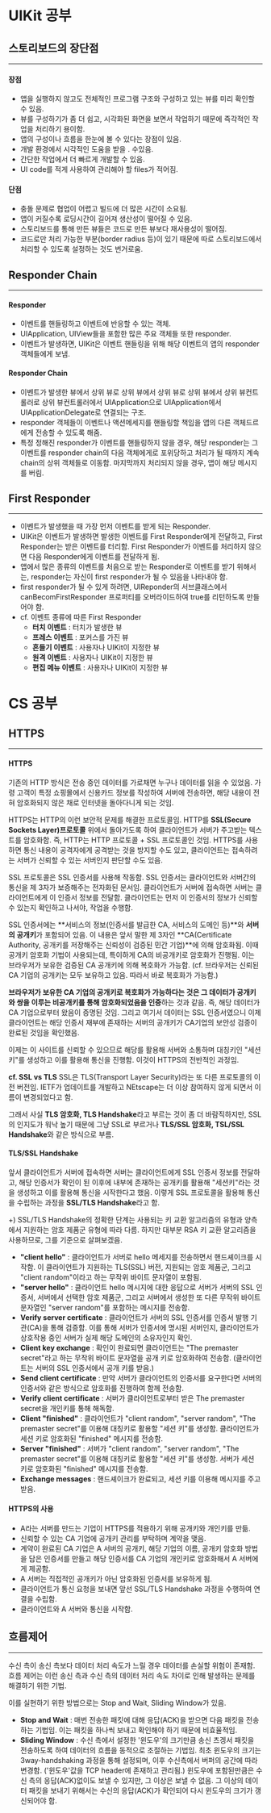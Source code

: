 # UIKit 공부
## 스토리보드의 장단점
---
#### 장점
- 앱을 실행하지 않고도 전체적인 프로그램 구조와 구성하고 있는 뷰를 미리 확인할 수 있음.
- 뷰를 구성하기가 좀 더 쉽고, 시각화된 화면을 보면서 작업하기 때문에 즉각적인 작업을 처리하기 용이함.
- 앱의 구성이나 흐름을 한눈에 볼 수 있다는 장점이 있음.
- 개발 환경에서 시각적인 도움을 받을 . 수있음.
- 간단한 작업에서 더 빠르게 개발할 수 있음.
- UI code를 적게 사용하여 관리해야 할 files가 적어짐.

#### 단점
- 충돌 문제로 협업이 어렵고 빌드에 더 많은 시간이 소요됨.
- 앱이 커질수록 로딩시간이 길어져 생산성이 떨어질 수 있음.
- 스토리보드를 통해 만든 뷰들은 코드로 만든 뷰보다 재사용성이 떨어짐.
- 코드로만 처리 가능한 부분(border radius 등)이 있기 때문에 따로 스토리보드에서 처리할 수 있도록 설정하는 것도 번거로움.

## Responder Chain
---
#### Responder
- 이벤트를 핸들링하고 이벤트에 반응할 수 있는 객체.
- UIApplication, UIView들을 포함한 많은 주요 객체들 또한 responder.
- 이벤트가 발생하면, UIKit은 이벤트 핸들링을 위해 해당 이벤트의 앱의 responder 객체들에게 보냄.

#### Responder Chain
- 이벤트가 발생한 뷰에서 상위 뷰로 상위 뷰에서 상위 뷰로 상위 뷰에서 상위 뷰컨트롤러로 상위 뷰컨트롤러에서 UIApplication으로 UIApplication에서 UIApplicationDelegate로 연결되는 구조.
- responder 객체들이 이벤트나 액션메세지를 핸들링할 책임을 앱의 다른 객체드르에게 전송할 수 있도록 해줌.
- 특정 정해진 responder가 이벤트를 핸들링하지 않을 경우, 해당 responder는 그 이벤트를 responder chain의 다음 객체에게로 포위당하고 처리가 될 때까지 계속 chain의 상위 객체들로 이동함. 마지막까지 처리되지 않을 경우, 앱이 해당 메시지를 버림.

##  First Responder
----
- 이벤트가 발생했을 때 가장 먼저 이벤트를 받게 되는 Responder.
- UIKit은 이벤트가 발생하면 발생한 이벤트를 First Responder에게 전달하고, First Responder는 받은 이벤트를 터리함. First Responder가 이벤트를 처리하지 않으면 다음 Responder에게 이벤트를 전달하게 됨.
- 앱에서 많은 종류의 이벤트를 처음으로 받는 Responder로 이벤트를 받기 위해서는, responder는 자신이 first responder가 될 수 있음을 나타내야 함.
- first responder가 될 수 있게 하려면, UIReponder의 서브클래스에서 canBecomFirstResponder 프로퍼티를 오버라이드하여 true를 리턴하도록 만들어야 함.
- cf. 이벤트 종류에 따른 First Responder
  - **터치 이벤트** : 터치가 발생한 뷰
  - **프레스 이벤트** : 포커스를 가진 뷰
  - **흔들기 이벤트** : 사용자나 UIKit이 지정한 뷰
  - **원격 이벤트** : 사용자나 UIKit이 지정한 뷰
  - **편집 메뉴 이벤트** : 사용자나 UIKit이 지정한 뷰

# CS 공부
## HTTPS
---
#### HTTPS
기존의 HTTP 방식은 전송 중인 데이터를 가로채면 누구나 데이터를 읽을 수 있었음.
가령 고객이 특정 쇼핑몰에서 신용카드 정보를 작성하여 서버에 전송하면, 해당 내용이 전혀 암호화되지 않은 채로 인터넷을 돌아다니게 되는 것임.

HTTPS는 HTTP의 이런 보안적 문제를 해결한 프로토콜임.
HTTP를 **SSL(Secure Sockets Layer)프로토콜** 위에서 돌아가도록 하여 클라이언트가 서버가 주고받는 텍스트를 암호화함.
즉, HTTP는 HTTP 프로토콜 + SSL 프로토콜인 것임.
HTTPS를 사용하면 통신 내용이 공격자에게 공격받는 것을 방지할 수도 있고, 클라이언트는 접속하려는 서버가 신뢰할 수 있는 서버인지 판단할 수도 있음.

SSL 프로토콜은 SSL 인증서를 사용해 작동함.
SSL 인증서는 클라이언트와 서버간의 통신을 제 3자가 보증해주는 전자화된 문서임.
클라이언트가 서버에 접속하면 서버는 클라이언트에게 이 인증서 정보를 전달함.
클라이언트는 먼저 이 인증서의 정보가 신뢰할 수 있는지 확인하고 나서야, 작업을 수행함.

SSL 인증서에는 **서비스의 정보(인증서를 발급한 CA, 서비스의 도메인 등)**와 **서버의 공개키**가 포함되어 있음.
이 내용은 앞서 말한 제 3자인 **CA(Certificate Authority, 공개키를 저장해주는 신뢰성이 검증된 민간 기업)**에 의해 암호화됨.
이때 공개키 암호화 기법이 사용되는데, 특이하게 CA의 비공개키로 암호화가 진행됨.
이는 브라우저가 보유한 검증된 CA 공개키에 의해 복호화가 가능함. 
(cf. 브라우저는 신뢰된 CA 기업의 공개키는 모두 보유하고 있음. 따라서 바로 복호화가 가능함.)

**브라우저가 보유한 CA 기업의 공개키로 복호화가 가능하다는 것은 그 데이터가 공개키와 쌍을 이루는 비공개키를 통해 암호화되었음을 인증**하는 것과 같음.
즉, 해당 데이터가 CA 기업으로부터 왔음이 증명된 것임. 그리고 여기서 데이터는 SSL 인증서였으니 이제 클라이언트는 해당 인증서 재부에 존재하는 서버의 공개키가 CA기업의 보안성 검증이 완료된 것임을 확인했음.

이제는 이 사이트를 신뢰할 수 있으므로 해당를 활용해 서버와 소통하며 대칭키인 "세션키"를 생성하고 이를 활용해 통신을 진행함.
이것이 HTTPS의 전반적인 과정임.

**cf. SSL vs TLS**
SSL은 TLS(Transport Layer Security)라는 또 다른 프로토콜의 이전 버전임. 
IETF가 업데이트를 개발하고 NEtscape는 더 이상 참여하지 않게 되면서 이름이 변경되었다고 함.

그래서 사실 **TLS 암호화, TLS Handshake**라고 부르는 것이 좀 더 바람직하지만, SSL의 인지도가 워낙 높기 때문에 그냥 SSL로 부르거나 **TLS/SSL 암호화, TSL/SSL Handshake**와 같은 방식으로 부름.

#### TLS/SSL Handshake
앞서 클라이언트가 서버에 접속하면 서버는 클라이언트에게 SSL 인증서 정보를 전달하고, 해당 인증서가 확인이 된 이후에 내부에 존재하는 공개키를 활용해 "세션키"라는 것을 생성하고 이를 활용해 통신을 시작한다고 했음. 이렇게 SSL 프로토콜을 활용해 통신을 수립하는 과정을 **SSL/TLS Handshake**라고 함.

+) SSL/TLS Handshake의 정확한 단계는 사용되는 키 교환 알고리즘의 유형과 양측에서 지원하는 암호 제품군 유형에 따라 다름. 하지만 대부분 RSA 키 교환 알고리즘을 사용하므로, 그를 기준으로 살펴보겠음.

- **"client hello"** : 클라이언트가 서버로 hello 메세지를 전송하면서 핸드셰이크를 시작함. 이 클라이언트가 지원하는 TLS(SSL) 버전, 지원되는 암호 제품군, 그리고 "client random"이라고 하는 무작위 바이트 문자열이 포함됨.
- **"server hello"** : 클라이언트 hello 메시지에 대한 응답으로 서버가 서버의 SSL 인증서, 서버에서 선택한 암호 제품군, 그리고 서버에서 생성한 또 다른 무작위 바이트 문자열인 "server random"를 포함하는 메시지를 전송함.
- **Verify server certificate** : 클라이언트가 서버의 SSL 인증서를 인증서 발행 기관(CA)을 통해 검증함. 이를 통해 서버가 인증서에 명시된 서버인지, 클라이언트가 상호작용 중인 서버가 실제 해당 도메인의 소유자인지 확인.
- **Client key exchange** : 확인이 완료되면 클라이언트는 "The premaster secret"라고 하는 무작위 바이트 문자열을 공개 키로 암호화하여 전송함. (클라이언트는 서버의 SSL 인증서에서 공개 키를 받음.)
- **Send client certificate** : 만약 서버가 클라이언트의 인증서를 요구한다면 서버의 인증서와 같은 방식으로 암호화를 진행하여 함께 전송함.
- **Verify client certificate** : 서버가 클라이언트로부터 받은 The premaster secret을 개인키를 통해 해독함.
- **Client "finished"** : 클라이언트가 "client random", "server random", "The premaster secret"를 이용해 대칭키로 활용할 "세션 키"를 생성함. 클라이언트가 세션 키로 암호화된 "finished" 메시지를 전송함.
- **Server "finished"** : 서버가 "client random", "server random", "The premaster secret"를 이용해 대칭키로 활용할 "세션 키"를 생성함. 서버가 세션 키로 암호화된 "finished" 메시지를 전송함.
- **Exchange messages** : 핸드셰이크가 완료되고, 세션 키를 이용해 메시지를 주고 받음.

#### HTTPS의 사용
- A라는 서버를 만드는 기업이 HTTPS를 적용하기 위해 공개키와 개인키를 만듦.
- 신뢰할 수 있는 CA 기업에 공개키 관리를 부탁하며 계약을 맺음.
- 계약이 완료된 CA 기업은 A 서버의 공개키, 해당 기업의 이름, 공개키 암호화 방법을 담은 인증서를 만들고 해당 인증서를 CA 기업의 개인키로 암호화해서 A 서버에게 제공함.
- A 서버는 직접적인 공개키가 아닌 암호화된 인증서를 보유하게 됨.
- 클라이언트가 통신 요청을 보내면 앞선 SSL/TLS Handshake 과정을 수행하여 연결을 수립함.
- 클라이언트와 A 서버와 통신을 시작함.

## 흐름제어
---
수신 측이 송신 측보다 데이터 처리 속도가 느릴 경우 데이터를 손실할 위험이 존재함. 흐름 제어는 이런 송신 측과 수신 측의 데이터 처리 속도 차이로 인해 발생하는 문제를 해결하기 위한 기법.

이를 실현하기 위한 방법으로는 Stop and Wait, Sliding Window가 있음.
- **Stop and Wait** : 매번 전송한 패킷에 대해 응답(ACK)을 받으면 다음 패킷을 전송하는 기법임. 이는 패킷을 하나씩 보내고 확인해야 하기 때문에 비효율적임.
- **Sliding Window** : 수신 측에서 설정한 '윈도우'의 크기만큼 송신 츠겡서 패킷을 전송하도록 하여 데이터의 흐름을 동적으로 조절하는 기법임. 최초 윈도우의 크기는 3way-handshaking 과정을 통해 설정되며, 이후 수신측에서 버퍼의 공간에 따라 변경함. ('윈도우'값을 TCP header에 존재하고 관리됨.) 윈도우에 포함된만큼은 수신 측의 응답(ACK)없이도 보낼 수 있지만, 그 이상은 보낼 수 없음. 그 이상의 데이터 패킷을 보내기 위해서는 수신의 응답(ACK)가 확인되어 다시 윈도우의 크기가 갱신되어야 함.
